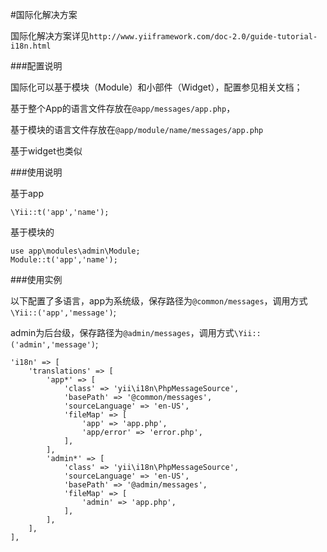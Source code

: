 #国际化解决方案

国际化解决方案详见`http://www.yiiframework.com/doc-2.0/guide-tutorial-i18n.html`

###配置说明

国际化可以基于模块（Module）和小部件（Widget），配置参见相关文档；

基于整个App的语言文件存放在`@app/messages/app.php`，

基于模块的语言文件存放在`@app/module/name/messages/app.php`

基于widget也类似

###使用说明

基于app

    \Yii::t('app','name');
    
基于模块的

    use app\modules\admin\Module;
    Module::t('app','name');
    
    
###使用实例

以下配置了多语言，app为系统级，保存路径为`@common/messages`，调用方式`\Yii::('app','message')`;

admin为后台级，保存路径为`@admin/messages`，调用方式`\Yii::('admin','message')`;

    'i18n' => [
        'translations' => [
            'app*' => [
                'class' => 'yii\i18n\PhpMessageSource',
                'basePath' => '@common/messages',
                'sourceLanguage' => 'en-US',
                'fileMap' => [
                    'app' => 'app.php',
                    'app/error' => 'error.php',
                ],
            ],
            'admin*' => [
                'class' => 'yii\i18n\PhpMessageSource',
                'sourceLanguage' => 'en-US',
                'basePath' => '@admin/messages',
                'fileMap' => [
                    'admin' => 'app.php',
                ],
            ],
        ],
    ],
                 